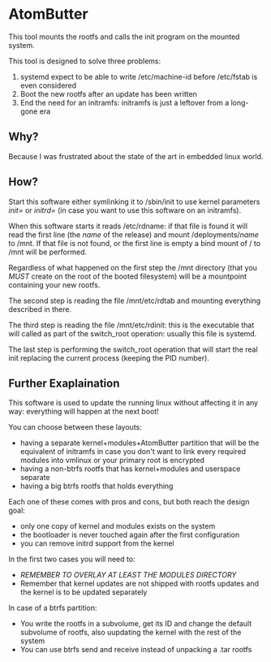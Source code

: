 # AtomButter

This tool mounts the rootfs and calls the init program on the mounted system.

This tool is designed to solve three problems:
1. systemd expect to be able to write /etc/machine-id before /etc/fstab is even considered
2. Boot the new rootfs after an update has been written
3. End the need for an initramfs: initramfs is just a leftover from a long-gone era

## Why?

Because I was frustrated about the state of the art in embedded linux world.

## How?

Start this software either symlinking it to /sbin/init to use kernel parameters *init=* or *initrd=* (in case you want to use this software on an initramfs).

When this software starts it reads /etc/rdname: if that file is found it will read the first line (the *name* of the release) and mount /deployments/*name* to /mnt. If that file is not found, or the first line is empty a bind mount of / to /mnt will be performed.

Regardless of what happened on the first step the /mnt directory (that you _MUST_ create on the root of the booted filesystem) will be a mountpoint containing your new rootfs.

The second step is reading the file /mnt/etc/rdtab and mounting everything described in there.

The third step is reading the file /mnt/etc/rdinit: this is the executable that will called as part of the switch_root operation:
usually this file is systemd.

The last step is performing the switch_root operation that will start the real init replacing the current process (keeping the PID number).

## Further Exaplaination

This software is used to update the running linux without affecting it in any way: everything will happen at the next boot!

You can choose between these layouts:
- having a separate kernel+modules+AtomButter partition that will be the equivalent of initramfs in case you don't want to link every required modules into vmlinux or your primary root is encrypted
- having a non-btrfs rootfs that has kernel+modules and userspace separate
- having a big btrfs rootfs that holds everything

Each one of these comes with pros and cons, but both reach the design goal:
- only one copy of kernel and modules exists on the system
- the bootloader is never touched again after the first configuration
- you can remove initrd support from the kernel

In the first two cases you will need to:
- _REMEMBER TO OVERLAY AT LEAST THE MODULES DIRECTORY_
- Remember that kernel updates are not shipped with rootfs updates and the kernel is to be updated separately

In case of a btrfs partition:
- You write the rootfs in a subvolume, get its ID and change the default subvolume of rootfs, also uupdating the kernel with the rest of the system
- You can use btrfs send and receive instead of unpacking a .tar rootfs
